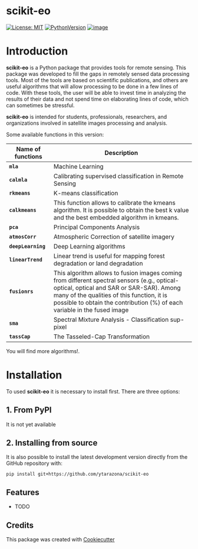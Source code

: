 # scikit-eo

[![License: MIT](https://img.shields.io/badge/licence-MIT-blue)](https://opensource.org/licenses/MIT)
[![PythonVersion]( https://img.shields.io/badge/python-3.5%20%7C%203.6%20%7C%203.7%20%7C%203.8-green)]()
[![image](https://img.shields.io/pypi/v/eopy.svg)](https://pypi.python.org/pypi/scikit-eo)

<!-- #region -->
# Introduction

**scikit-eo** is a Python package that provides tools for remote sensing. This package was developed to fill the gaps in remotely sensed data processing tools. Most of the tools are based on scientific publications, and others are useful algorithms that will allow processing to be done in a few lines of code. With these tools, the user will be able to invest time in analyzing the results of their data and not spend time on elaborating lines of code, which can sometimes be stressful.

**scikit-eo** is intended for students, professionals, researchers, and organizations involved in satellite images processing and analysis.

Some available functions in this version:

| Name of functions  | Description|
| -------------------| --------------------------------------------------------------------------|
| **`mla`**          | Machine Learning                                                          |
| **`calmla`**       | Calibrating supervised classification in Remote Sensing                   |
| **`rkmeans`**      | K-means classification                                                    |
| **`calkmeans`**    | This function allows to calibrate the kmeans algorithm. It is possible to obtain the best k value and the best embedded algorithm in kmeans.                               |
| **`pca`**          | Principal Components Analysis                                             |
| **`atmosCorr`**    | Atmospheric Correction of satellite imagery                               |
| **`deepLearning`** | Deep Learning algorithms                                                  |
| **`linearTrend`**  | Linear trend is useful for mapping forest degradation or land degradation |
| **`fusionrs`**     | This algorithm allows to fusion images coming from different spectral sensors (e.g., optical-optical, optical and SAR or SAR-SAR). Among many of the qualities of this function, it is possible to obtain the contribution (%) of each variable in the fused image |
| **`sma`**          | Spectral Mixture Analysis - Classification sup-pixel                      |
| **`tassCap`**      | The Tasseled-Cap Transformation                                           |

You will find more algorithms!.


# Installation

To used **scikit-eo** it is necessary to install first. There are three options:

## 1. From PyPI

It is not yet available

## 2. Installing from source

It is also possible to install the latest development version directly from the GitHub repository with:
    
    pip install git+https://github.com/ytarazona/scikit-eo
<!-- #endregion -->

## Features

-   TODO

## Credits

This package was created with [Cookiecutter](https://github.com/cookiecutter/cookiecutter)
